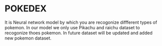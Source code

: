 # POKEDEX

It is Neural network model by which you are recogonize diffferent types of pokemon.
In our model we only use Pikachu and raichu dataset to recogonize thoes pokemon.
In future dataset will be updated and added new pokemon dataset.
